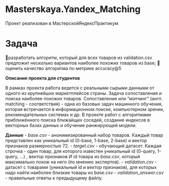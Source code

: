 # Masterskaya.Yandex_Matching
Проект реализован в МастерскойЯндексПрактикум

# Задача

🔸разработать алгоритм, который для всех товаров из validation.csv предложит несколько
вариантов наиболее похожих товаров из base;
🔸 оценить качество алгоритма по метрике accuracy@5

**Описание проекта для студентов**
    
В рамках проекта работа ведется с реальными сырыми данными от одного из крупнейших маркетплейсов страны.
Задача сопоставления и поиска наиболее похожих товаров.
Сопоставление или “мэтчинг” (англ. matching - соответствия) - одна из базовых задач машинного обучения, которая встречается в информационном поиске, компьютерном зрении, рекомендательных системах и др.
В проекте работ с алгоритмами приближённого поиска ближайщих соседей, создание индексов в векторных базах данных и обучение ранжирующей модели. 

**Данные**
    - *base.csv* - анонимизированный набор товаров. Каждый товар представлен как уникальный id (0-base, 1-base, 2-base) и вектор признаков размерностью 72.
    - *target.csv -* обучающий датасет. Каждая строчка - один товар, для которого известен уникальный id (0-query, 1-query, …) , вектор признаков И id товара из *base.csv*, который максимально похож на него (по мнению экспертов).
    - *validation.csv* - датасет с товарами (уникальный id и вектор признаков), для которых надо найти наиболее близкие товары из *base.csv*
    - *validation_answer.csv* - правильные ответы к предыдущему файлу.

